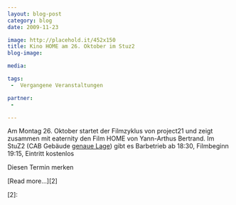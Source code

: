 ```yaml
---
layout: blog-post
category: blog
date: 2009-11-23

image: http://placehold.it/452x150
title: Kino HOME am 26. Oktober im Stuz2 
blog-image:  

media: 

tags:
 -  Vergangene Veranstaltungen

partner:
 -  

---
```


 Am Montag 26. Oktober startet der Filmzyklus von project21 und zeigt zusammen mit eaternity den Film HOME von Yann-Arthus Bertrand. Im StuZ2 (CAB Gebäude [genaue Lage][1]) gibt es Barbetrieb ab 18:30, Filmbeginn 19:15, Eintritt kostenlos

Diesen Termin merken

 
[Read more...][2]


[1]:  http://www.filmstelle.ethz.ch/kontakt/
[2]: 